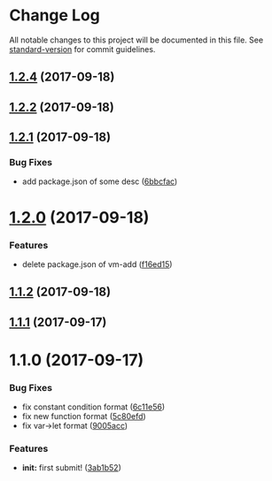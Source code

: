 # Change Log

All notable changes to this project will be documented in this file. See [standard-version](https://github.com/conventional-changelog/standard-version) for commit guidelines.

<a name="1.2.4"></a>
## [1.2.4](https://github.com/vm-component/vm-test/compare/v1.2.2...v1.2.4) (2017-09-18)



<a name="1.2.2"></a>
## [1.2.2](https://github.com/vm-component/vm-test/compare/v1.2.1...v1.2.2) (2017-09-18)



<a name="1.2.1"></a>
## [1.2.1](https://github.com/vm-component/vm-test/compare/v1.2.0...v1.2.1) (2017-09-18)


### Bug Fixes

* add package.json of some desc ([6bbcfac](https://github.com/vm-component/vm-test/commit/6bbcfac))



<a name="1.2.0"></a>
# [1.2.0](https://github.com/vm-component/vm-test/compare/v1.1.2...v1.2.0) (2017-09-18)


### Features

* delete package.json of vm-add ([f16ed15](https://github.com/vm-component/vm-test/commit/f16ed15))



<a name="1.1.2"></a>
## [1.1.2](https://github.com/vm-component/vm-test/compare/v1.0.2...v1.1.2) (2017-09-18)



<a name="1.1.1"></a>
## [1.1.1](https://github.com/vm-component/vm-test/compare/v1.1.0...v1.1.1) (2017-09-17)



<a name="1.1.0"></a>
# 1.1.0 (2017-09-17)


### Bug Fixes

* fix constant condition format ([6c11e56](https://github.com/vm-component/vm-test/commit/6c11e56))
* fix new function format ([5c80efd](https://github.com/vm-component/vm-test/commit/5c80efd))
* fix var->let format ([9005acc](https://github.com/vm-component/vm-test/commit/9005acc))


### Features

* **init:** first submit! ([3ab1b52](https://github.com/vm-component/vm-test/commit/3ab1b52))
